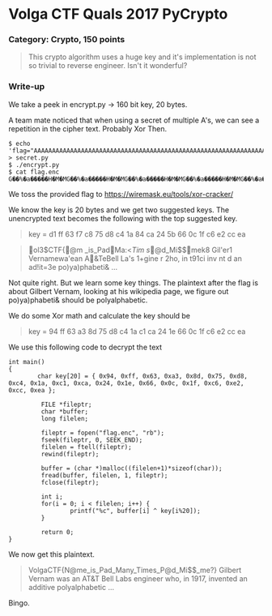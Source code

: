 # Volga CTF Quals 2017 PyCrypto
### Category: Crypto, 150 points

>This crypto algorithm uses a huge key and it's implementation is not so trivial to reverse engineer. Isn't it wonderful?

### Write-up

We take a peek in encrypt.py -> 160 bit key, 20 bytes.

A team mate noticed that when using a secret of multiple A's, we can see a repetition in the cipher text. Probably Xor Then.


```
$ echo 'flag="AAAAAAAAAAAAAAAAAAAAAAAAAAAAAAAAAAAAAAAAAAAAAAAAAAAAAAAAAAAAAAAAAAAAAAAAAAAAAAAAAAAAAAAAAAAAAAAA"' > secret.py
$ ./encrypt.py 
$ cat flag.enc
G��%�a�����H�M�MG��%�a�����H�M�MG��%�a�����H�M�MG��%�a�����H�M�MG��%�a�����H�M

```
We toss the provided flag to https://wiremask.eu/tools/xor-cracker/

We know the key is 20 bytes and we get two suggested keys. The unencrypted text becomes the following with the top suggested key.

> key = d1 ff 63 f7 c8 75 d8 c4 1a 84 ca 24 5b 66 0c 1f c6 e2 cc ea

> ol3$CTF{@m _is_PadMa:<_Tim s_@d_Mi$$mek8
> Gil'er1 Vernamewa'ean A&TeBell La's 1+gine r 2ho, in t91ci inv nt d an ad!it=3e po)ya)phabeti& ...

Not quite right. But we learn some key things.
The plaintext after the flag is about Gilbert Vernam, looking at his wikipedia page, we figure out po)ya)phabeti&
should be polyalphabetic.

We do some Xor math and calculate the key should be
> key = 94 ff 63 a3 8d 75 d8 c4 1a c1 ca 24 1e 66 0c 1f c6 e2 cc ea

We use this following code to decrypt the text
```
int main()
{
        char key[20] = { 0x94, 0xff, 0x63, 0xa3, 0x8d, 0x75, 0xd8, 0xc4, 0x1a, 0xc1, 0xca, 0x24, 0x1e, 0x66, 0x0c, 0x1f, 0xc6, 0xe2, 0xcc, 0xea };

         FILE *fileptr;
         char *buffer;
         long filelen;
 
         fileptr = fopen("flag.enc", "rb");
         fseek(fileptr, 0, SEEK_END);
         filelen = ftell(fileptr);
         rewind(fileptr);
 
         buffer = (char *)malloc((filelen+1)*sizeof(char));
         fread(buffer, filelen, 1, fileptr);
         fclose(fileptr);
 
         int i;
         for(i = 0; i < filelen; i++) {
                 printf("%c", buffer[i] ^ key[i%20]);
         }
 
         return 0;
}
```

We now get this plaintext.


> VolgaCTF{N@me_is_Pad_Many_Times_P@d_Mi$$_me?}
> Gilbert Vernam was an AT&T Bell Labs engineer who, in 1917, invented an additive polyalphabetic ...

Bingo.
